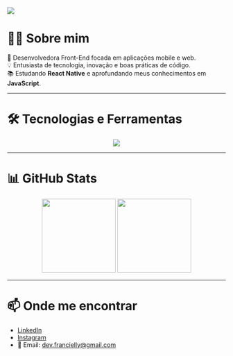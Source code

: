 <img src="https://capsule-render.vercel.app/api?type=waving&color=00CFFF&height=200&section=header&text=Olá,%20sou%20a%20Francielly!&fontSize=40&fontColor=ffffff&animation=twinkling" />

# 👩‍💻 Sobre mim

🚀 Desenvolvedora Front-End focada em aplicações mobile e web.  
💡 Entusiasta de tecnologia, inovação e boas práticas de código.  
📚 Estudando **React Native** e aprofundando meus conhecimentos em **JavaScript**.

---

# 🛠️ Tecnologias e Ferramentas
<div align="center">
  <img src="https://skillicons.dev/icons?i=html,css,javascript,react,github,vscode" />
</div>

---

# 📊 GitHub Stats
<div align="center">
  <img height="170" src="https://github-readme-stats.vercel.app/api?username=DevFrancielly&show_icons=true&theme=tokyonight" />
  <img height="170" src="https://github-readme-stats.vercel.app/api/top-langs/?username=DevFrancielly&layout=compact&theme=tokyonight" />
</div>

---

# 📫 Onde me encontrar
- [LinkedIn](https://www.linkedin.com/in/seu-linkedin/)
- [Instagram](https://www.instagram.com/seu-instagram/)
- 📧 Email: dev.francielly@gmail.com
